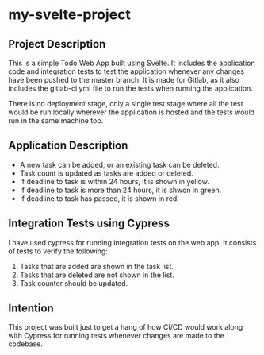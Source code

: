 # my-svelte-project



## Project Description
This is a simple Todo Web App built using Svelte. It includes the application code and integration tests to test the application whenever any changes have been pushed to the master branch. It is made for Gitlab, as it also includes the gitlab-ci.yml file to run the tests when running the application. 

There is no deployment stage, only a single test stage where all the test would be run locally wherever the application is hosted and the tests would run in the same machine too.

## Application Description
<ul>
  <li>A new task can be added, or an existing task can be deleted.</li>
  <li>Task count is updated as tasks are added or deleted.</li>
  <li>If deadline to task is within 24 hours, it is shown in yellow.</li>
  <li>If deadline to task is more than 24 hours, it is shwon in green.</li>
  <li>If deadline to task has passed, it is shown in red.</li>
</ul>

## Integration Tests using Cypress

I have used cypress for running integration tests on the web app. It consists of tests to verify the following:
<ol>
  <li>Tasks that are added are shown in the task list.</li>
  <li>Tasks that are deleted are not shown in the list.</li>
  <li>Task counter should be updated.</li>
</ol>

## Intention
This project was built just to get a hang of how CI/CD would work along with Cypress for running tests whenever changes are made to the codebase.
